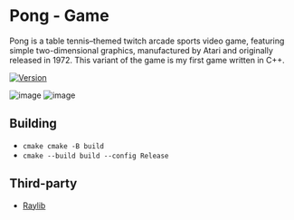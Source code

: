 # Pong - Game
Pong is a table tennis–themed twitch arcade sports video game, featuring simple two-dimensional graphics, manufactured by Atari and originally released in 1972.
This variant of the game is my first game written in C++.

[![Version](https://badge.fury.io/gh/razenxc%2FPong.svg)](https://github.com/razenxc/Pong/releases)

![image](https://github.com/razenxc/Pong/assets/84779107/3be57f9b-a68c-4ae5-9e74-82b458b3aed1)
![image](https://github.com/razenxc/Pong/assets/84779107/2e20fe4a-dec8-4580-bf59-e0246511853b)

## Building
- `cmake cmake -B build`
- `cmake --build build --config Release`

## Third-party
- [Raylib](https://github.com/raysan5/raylib)
